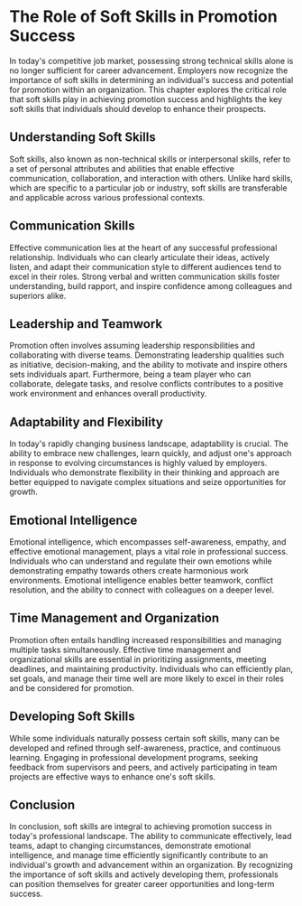 The Role of Soft Skills in Promotion Success
=====================================================

In today's competitive job market, possessing strong technical skills alone is no longer sufficient for career advancement. Employers now recognize the importance of soft skills in determining an individual's success and potential for promotion within an organization. This chapter explores the critical role that soft skills play in achieving promotion success and highlights the key soft skills that individuals should develop to enhance their prospects.

Understanding Soft Skills
-------------------------

Soft skills, also known as non-technical skills or interpersonal skills, refer to a set of personal attributes and abilities that enable effective communication, collaboration, and interaction with others. Unlike hard skills, which are specific to a particular job or industry, soft skills are transferable and applicable across various professional contexts.

Communication Skills
--------------------

Effective communication lies at the heart of any successful professional relationship. Individuals who can clearly articulate their ideas, actively listen, and adapt their communication style to different audiences tend to excel in their roles. Strong verbal and written communication skills foster understanding, build rapport, and inspire confidence among colleagues and superiors alike.

Leadership and Teamwork
-----------------------

Promotion often involves assuming leadership responsibilities and collaborating with diverse teams. Demonstrating leadership qualities such as initiative, decision-making, and the ability to motivate and inspire others sets individuals apart. Furthermore, being a team player who can collaborate, delegate tasks, and resolve conflicts contributes to a positive work environment and enhances overall productivity.

Adaptability and Flexibility
----------------------------

In today's rapidly changing business landscape, adaptability is crucial. The ability to embrace new challenges, learn quickly, and adjust one's approach in response to evolving circumstances is highly valued by employers. Individuals who demonstrate flexibility in their thinking and approach are better equipped to navigate complex situations and seize opportunities for growth.

Emotional Intelligence
----------------------

Emotional intelligence, which encompasses self-awareness, empathy, and effective emotional management, plays a vital role in professional success. Individuals who can understand and regulate their own emotions while demonstrating empathy towards others create harmonious work environments. Emotional intelligence enables better teamwork, conflict resolution, and the ability to connect with colleagues on a deeper level.

Time Management and Organization
--------------------------------

Promotion often entails handling increased responsibilities and managing multiple tasks simultaneously. Effective time management and organizational skills are essential in prioritizing assignments, meeting deadlines, and maintaining productivity. Individuals who can efficiently plan, set goals, and manage their time well are more likely to excel in their roles and be considered for promotion.

Developing Soft Skills
----------------------

While some individuals naturally possess certain soft skills, many can be developed and refined through self-awareness, practice, and continuous learning. Engaging in professional development programs, seeking feedback from supervisors and peers, and actively participating in team projects are effective ways to enhance one's soft skills.

Conclusion
----------

In conclusion, soft skills are integral to achieving promotion success in today's professional landscape. The ability to communicate effectively, lead teams, adapt to changing circumstances, demonstrate emotional intelligence, and manage time efficiently significantly contribute to an individual's growth and advancement within an organization. By recognizing the importance of soft skills and actively developing them, professionals can position themselves for greater career opportunities and long-term success.
